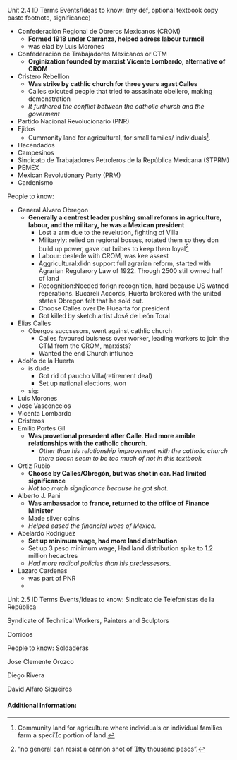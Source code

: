 Unit 2.4 ID Terms
Events/Ideas to know: (my def, optional textbook copy paste footnote, significance)
 - Confederación Regional de Obreros Mexicanos (CROM)
	 - **Formed 1918 under Carranza, helped adress labour turmoil**
	 - was elad by Luis Morones
 - Confederación de Trabajadores Mexicanos or CTM
	 - **Orginization founded by marxist Vicente Lombardo, alternative of CROM**
 - Cristero Rebellion
	 - **Was strike by cathlic church for three years agast Calles**
	 - Calles exicuted people that tried to assasinate obellero, making demonstration
	 - *It furthered the conflict between the catholic church and the goverment*
 - Partido Nacional Revolucionario (PNR)
 - Ejidos 
	 - Cummonity land for agricultural, for small familes/ individuals[^2].
 - Hacendados
 - Campesinos 
 - Sindicato de Trabajadores Petroleros de la República Mexicana (STPRM)
 - PEMEX 
 - Mexican Revolutionary Party (PRM)
 - Cardenismo

People to know:
 - General Alvaro Obregon
	 - **Generally a centrest leader pushing small reforms in agriculture, labour, and the military, he was a Mexican president**
		 - Lost a arm due to the revelution, fighting of Villa
		 - Militaryly: relied on regional bosses, rotated them so they don build up power, gave out bribes to keep them loyal[^1]
		 - Labour: dealede with CROM, was kee assest
		 - Aggricultural:didn support full agrarian reform, started with Ägrarian Regularory Law of 1922. Though 2500 still owned half of land
		 - Recognition:Needed forign recognition, hard because US watned reperations. Bucareli Accords, Huerta brokered with the united states Obregon felt that he sold out.
		 - Choose Calles over De Huearta for president
		 - Got killed by sketch artist José de León Toral
 - Elias Calles
	 - Obergos succsesors, went against cathlic church
		 - Calles favoured buisness over worker, leading workers to join the CTM from the CROM, marxists?
		 - Wanted the end Church influnce
 - Adolfo de la Huerta
	 - is dude
		 - Got rid of paucho Villa(retirement deal)
		 - Set up national elections, won
	 - sig:
 - Luis Morones
 - Jose Vasconcelos
 - Vicenta Lombardo
- Cristeros
 - Emilio Portes Gil
	 - **Was provetional presedent after Calle. Had more amible relationships with the catholic chcurch.**
		 - *Other than his relationship improvement with the catholic church there doesn seem to be too much of not in this textbook*
- Ortiz Rubio
	- **Choose by Calles/Obregón, but was shot in car. Had limited significance**
	- *Not too much significance because he got shot.*
 - Alberto J. Pani
	 - **Was ambassador to france, returned to the office of Finance Minister**
	 - Made silver coins
	 - *Helped eased the financial woes of Mexico.*
 - Abelardo Rodriguez
	 - **Set up minimum wage, had more land distribution**
	 - Set up 3 peso minimum wage, Had land distribution spike to 1.2 million hecactres
	 - *Had more radical policies than his predessesors.*
 - Lazaro Cardenas
	 - was part of PNR
	 - 

Unit 2.5 ID Terms
Events/Ideas to know: 
Sindicato de Telefonistas de la República 

Syndicate of Technical Workers, Painters and Sculptors

Corridos


People to know:
Soldaderas

Jose Clemente Orozco

Diego Rivera

David Alfaro Siqueiros


#### Additional Information:
[^1]:“no general can resist a cannon shot of fty thousand pesos”.
[^2]:Community land for agriculture where individuals or individual families farm a specic portion of land.
<!--stackedit_data:
eyJoaXN0b3J5IjpbMTk0MTM1MTE1MywtMjgyMTk3MzgzLDEwNT
UzMTU0NDcsLTEwNzI1MDA3NywxNDA3MTk4NzIyLDU4OTUxMTMy
NF19
-->